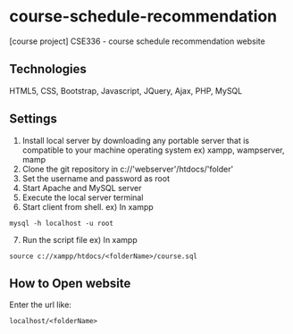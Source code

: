 # course-schedule-recommendation
[course project] CSE336 - course schedule recommendation website
## Technologies
HTML5, CSS, Bootstrap, Javascript, JQuery, Ajax, PHP, MySQL
## Settings
1. Install local server by downloading any portable server that is compatible to your machine operating system
ex) xampp, wampserver, mamp
2. Clone the git repository in c://'webserver'/htdocs/'folder'
3. Set the username and password as root
4. Start Apache and MySQL server 
5. Execute the local server terminal
6. Start client from shell.
ex) In xampp
```
mysql -h localhost -u root
```
7. Run the script file
ex) In xampp
```
source c://xampp/htdocs/<folderName>/course.sql
```
## How to Open website
Enter the url like:
```
localhost/<folderName>
```
